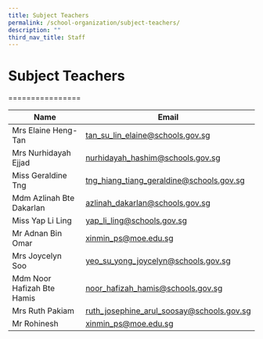 ```yaml
---
title: Subject Teachers
permalink: /school-organization/subject-teachers/
description: ""
third_nav_title: Staff
---
```

# Subject Teachers
================



| Name | Email | 
| -------- | -------- | 
 | Mrs Elaine Heng-Tan | 	tan_su_lin_elaine@schools.gov.sg | 
 | Mrs Nurhidayah Ejjad	 | nurhidayah_hashim@schools.gov.sg | 
 | Miss Geraldine Tng	 | tng_hiang_tiang_geraldine@schools.gov.sg | 
 | Mdm Azlinah Bte Dakarlan | 	azlinah_dakarlan@schools.gov.sg | 
 | Miss Yap Li Ling | 	yap_li_ling@schools.gov.sg | 
 | Mr Adnan Bin Omar | 	xinmin_ps@moe.edu.sg | 
 | Mrs Joycelyn Soo | 	yeo_su_yong_joycelyn@schools.gov.sg | 
 | Mdm Noor Hafizah Bte Hamis | 	noor_hafizah_hamis@schools.gov.sg | 
 | Mrs Ruth Pakiam | 	ruth_josephine_arul_soosay@schools.gov.sg |
 |Mr Rohinesh|xinmin_ps@moe.edu.sg|